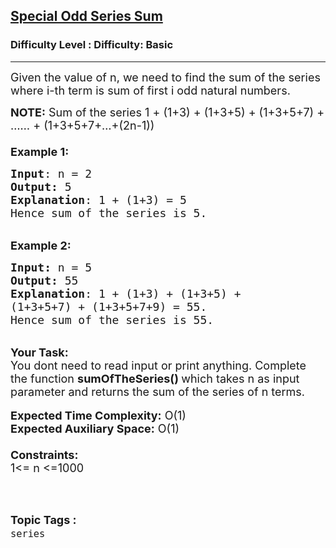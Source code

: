 <h2><a href="https://www.geeksforgeeks.org/problems/special-odd-series-sum1235/1">Special Odd Series Sum</a></h2><h3>Difficulty Level : Difficulty: Basic</h3><hr><div class="problems_problem_content__Xm_eO"><p><span style="font-size:18px">Given the value of n, we need to find the sum of the series where i-th term is sum of first i odd natural numbers.</span></p>

<p><span style="font-size:18px"><strong>NOTE:</strong>&nbsp;Sum of the series 1 + (1+3) + (1+3+5) + (1+3+5+7) + …… + (1+3+5+7+…+(2n-1))<br>
<br>
<strong>Example 1:</strong></span></p>

<pre><span style="font-size:18px"><strong>Input</strong>: n = 2
<strong>Output:</strong>&nbsp;5&nbsp;
<strong>Explanation</strong>: 1 + (1+3) = 5
Hence sum of the series is 5.</span>
</pre>

<p><br>
<span style="font-size:18px"><strong>Example 2:</strong></span></p>

<pre><span style="font-size:18px"><strong>Input: </strong>n = 5
<strong>Output:&nbsp;</strong>55
<strong>Explanation</strong>: 1 + (1+3) + (1+3+5) +
(1+3+5+7) + (1+3+5+7+9) = 55.
Hence sum of the series is 55.</span>
</pre>

<p><br>
<span style="font-size:18px"><strong>Your Task:&nbsp;&nbsp;</strong><br>
You dont need to read input or print anything. Complete the function <strong>sumOfTheSeries()&nbsp;</strong>which takes n&nbsp;as input parameter and returns&nbsp;the sum of the series of n&nbsp;terms.</span><br>
<br>
<span style="font-size:18px"><strong>Expected Time Complexity:</strong> O(1)<br>
<strong>Expected Auxiliary Space:</strong> O(1)<br>
<br>
<strong>Constraints:</strong><br>
1&lt;= n&nbsp;&lt;=1000</span><br>
&nbsp;</p>
</div><br><p><span style=font-size:18px><strong>Topic Tags : </strong><br><code>series</code>&nbsp;